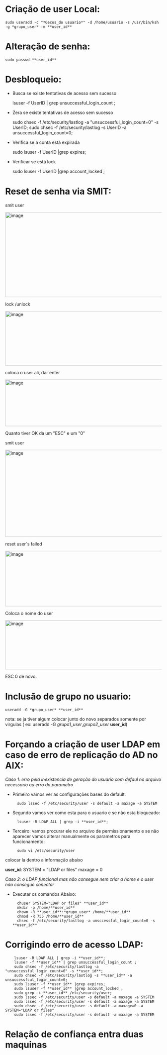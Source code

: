 # Criação de user Local:
    sudo useradd -c "*Gecos_do usuario*" -d /home/usuario -s /usr/bin/ksh -g *grupo_user* -m **user_id**

# Alteração de senha:
    sudo passwd **user_id**

# Desbloqueio:
- Busca se existe tentativas de acesso sem sucesso

    lsuser -f UserID | grep unsuccessful_login_count ;

- Zera se existe tentativas de acesso sem sucesso
  
    sudo chsec -f /etc/security/lastlog -a "unsuccessful_login_count=0" -s UserID;
    sudo chsec -f /etc/security/lastlog -s UserID -a unsuccessful_login_count=0;

- Verifica se a conta está expirada

    sudo lsuser -f UserID |grep expires;

- Verificar se está lock

    sudo lsuser -f UserID |grep account_locked ;

# Reset de senha via SMIT:

smit user

<img width="590" height="273" alt="image" src="https://github.com/user-attachments/assets/a2a7b0f5-bf6b-424d-92ed-03dc18a84171" />

lock /unlock

<img width="850" height="175" alt="image" src="https://github.com/user-attachments/assets/9216051a-e233-47c9-bde9-72dbeb10f24d" />

coloca o user ali, dar enter

<img width="852" height="150" alt="image" src="https://github.com/user-attachments/assets/d4d525c5-e63a-4bbf-b7fe-acc9ebc47e91" />

Quanto tiver OK da um "ESC" e um "0" 

smit user

<img width="591" height="280" alt="image" src="https://github.com/user-attachments/assets/2e664f83-7aa8-429f-afbb-8ec3e77d5fd9" />

reset user`s failed

<img width="851" height="178" alt="image" src="https://github.com/user-attachments/assets/26301ad1-b2d3-4ac1-a008-953e53b12ccc" />

Coloca o nome do user

<img width="847" height="158" alt="image" src="https://github.com/user-attachments/assets/d14093c0-4792-4fa2-8880-bd564cff14e6" />

ESC 0 de novo. 

# Inclusão de grupo no usuario:

    useradd -G *grupo_user* **user_id**

nota: se ja tiver algum colocar junto do novo separados somente por virgulas ( ex: useradd -G *grupo1_user*,*grupo2_user* **user_id**)


# Forçando a criação de user LDAP em caso de erro de replicação do AD no AIX:

*Caso 1:  erro pela inexistencia de geração do usuario com defaul no arquivo necessario ou erro do parametro*

- Primeiro vamos ver as configurações bases do default:

        sudo lssec -f /etc/security/user -s default -a maxage -a SYSTEM

- Segundo vamos ver como esta para o usuario e se não esta bloqueado:

        lsuser -R LDAP ALL | grep -i **user_id**;

- Terceiro: vamos procurar ele no arquivo de permissionamento e se não aparecer vamos alterar manualmente os parametros para funcionamento:

        sudo vi /etc/security/user

colocar la dentro a informação abaixo

**user_id**:
        SYSTEM = "LDAP or files"
        maxage = 0


*Caso 2: o LDAP funcional mas não consegue nem criar a home e o user não consegue conectar*

- Executar os comandos Abaixo:

        chuser SYSTEM="LDAP or files" **user_id**
        mkdir -p /home/**user_id**
        chown -R **user_id**:*grupo_user* /home/**user_id**
        chmod -R 755 /home/**user_id**
        chsec -f /etc/security/lastlog -a unsccessful_login_count=0 -s **user_id**


# Corrigindo erro de acesso LDAP:

        lsuser -R LDAP ALL | grep -i **user_id**;
        lsuser -f **user_id** | grep unsuccessful_login_count ;
        sudo chsec -f /etc/security/lastlog -a "unsuccessful_login_count=0" -s **user_id**;
        sudo chsec -f /etc/security/lastlog -s **user_id** -a unsuccessfcul_login_count=0;
        sudo lsuser -f **user_id** |grep expires;
        sudo lsuser -f **user_id** |grep account_locked ;
        sudo grep -i **user_id** /etc/security/user;
        sudo lssec -f /etc/security/user -s default -a maxage -a SYSTEM
        sudo lssec -f /etc/security/user -s default -a maxage -a SYSTEM
        sudo chsec -f /etc/security/user -s default -a maxage=0 -a SYSTEM="LDAP or files"
        sudo lssec -f /etc/security/user -s default -a maxage -a SYSTEM

# Relação de confiança entra duas maquinas

